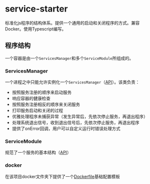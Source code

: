 # service-starter
标准化js程序的结构体系。提供一个通用的启动和关闭程序的方式。兼容Docker。使用Typescript编写。

## 程序结构
一个容器是由一个`ServicesManager`和多个`ServiceModule`所组成的。

### ServicesManager
一个进程之中只能允许实例化一个`ServicesManager`（[API](src/common/BaseServicesManager.d.ts)）。该类负责：
* 按照服务注册的顺序来启动服务
* 响应容器的健康检查
* 按照服务注册相反的顺序来关闭服务
* 打印服务启动和关闭的过程
* 优雅处理程序未捕获异常（发生异常后，先依次停止服务，再退出程序）
* 处理系统退出信号，收到退出信号后，先依次停止服务，再退出程序
* 提供了onError回调，用户可以自定义运行时错误处理方式

### ServiceModule
规范了一个服务的基本结构（[API](src/common/BaseServiceModule.d.ts)）

### docker
在该项目docker文件夹下提供了一个[Dockerfile](src/Docker/demo.dockerfile)基础配置模板
